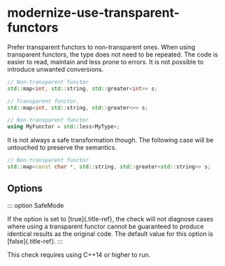 # modernize-use-transparent-functors

Prefer transparent functors to non-transparent ones. When using
transparent functors, the type does not need to be repeated. The code is
easier to read, maintain and less prone to errors. It is not possible to
introduce unwanted conversions.

```c++
// Non-transparent functor
std::map<int, std::string, std::greater<int>> s;

// Transparent functor.
std::map<int, std::string, std::greater<>> s;

// Non-transparent functor
using MyFunctor = std::less<MyType>;
```

It is not always a safe transformation though. The following case will
be untouched to preserve the semantics.

```c++
// Non-transparent functor
std::map<const char *, std::string, std::greater<std::string>> s;
```

## Options

::: option
SafeMode

If the option is set to [true]{.title-ref}, the check will not diagnose
cases where using a transparent functor cannot be guaranteed to produce
identical results as the original code. The default value for this
option is [false]{.title-ref}.
:::

This check requires using C++14 or higher to run.
